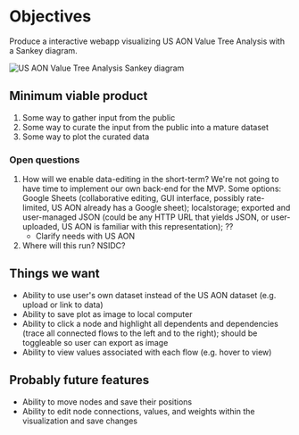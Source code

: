 # Objectives

Produce a interactive webapp visualizing US AON Value Tree Analysis with a Sankey
diagram.

![US AON Value Tree Analysis Sankey
diagram](https://legacyaoos2.wpengine.com/wp-content/uploads/2021/01/VTA-example.jpg)


## Minimum viable product

1. Some way to gather input from the public
1. Some way to curate the input from the public into a mature dataset
1. Some way to plot the curated data


### Open questions

1. How will we enable data-editing in the short-term? We're not going to have time to
   implement our own back-end for the MVP. Some options: Google Sheets (collaborative
   editing, GUI interface, possibly rate-limited, US AON already has a Google sheet);
   localstorage; exported and user-managed JSON (could be any HTTP URL that yields JSON,
   or user-uploaded, US AON is familiar with this representation); ??
   * Clarify needs with US AON 
1. Where will this run? NSIDC?


## Things we want

* Ability to use user's own dataset instead of the US AON dataset (e.g. upload or link
  to data)
* Ability to save plot as image to local computer
* Ability to click a node and highlight all dependents and dependencies (trace all
  connected flows to the left and to the right); should be toggleable so user can export
  as image
* Ability to view values associated with each flow (e.g. hover to view)


## Probably future features

* Ability to move nodes and save their positions
* Ability to edit node connections, values, and weights within the visualization and
  save changes
